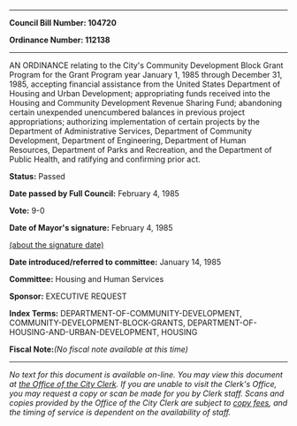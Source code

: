 

********

**Council Bill Number: 104720**
   
**Ordinance Number: 112138**
********

 AN ORDINANCE relating to the City's Community Development Block Grant Program for the Grant Program year January 1, 1985 through December 31, 1985, accepting financial assistance from the United States Department of Housing and Urban Development; appropriating funds received into the Housing and Community Development Revenue Sharing Fund; abandoning certain unexpended unencumbered balances in previous project appropriations; authorizing implementation of certain projects by the Department of Administrative Services, Department of Community Development, Department of Engineering, Department of Human Resources, Department of Parks and Recreation, and the Department of Public Health, and ratifying and confirming prior act.

**Status:** Passed
   
**Date passed by Full Council:** February 4, 1985
   
**Vote:** 9-0
   
**Date of Mayor's signature:** February 4, 1985
   
[(about the signature date)](/~public/approvaldate.htm)
   
   
   
**Date introduced/referred to committee:** January 14, 1985
   
**Committee:** Housing and Human Services
   
**Sponsor:** EXECUTIVE REQUEST
   
   
**Index Terms:** DEPARTMENT-OF-COMMUNITY-DEVELOPMENT, COMMUNITY-DEVELOPMENT-BLOCK-GRANTS, DEPARTMENT-OF-HOUSING-AND-URBAN-DEVELOPMENT, HOUSING

**Fiscal Note:**_(No fiscal note available at this time)_
********

_No text for this document is available on-line. You may view this document at [the Office of the City Clerk](http://www.seattle.gov/leg/clerk/contactUs.htm). If you are unable to visit the Clerk's Office, you may request a copy or scan be made for you by Clerk staff. Scans and copies provided by the Office of the City Clerk are subject to [copy fees](http://clerk.seattle.gov/~public/clerkfees.htm), and the timing of service is dependent on the availability of staff._


